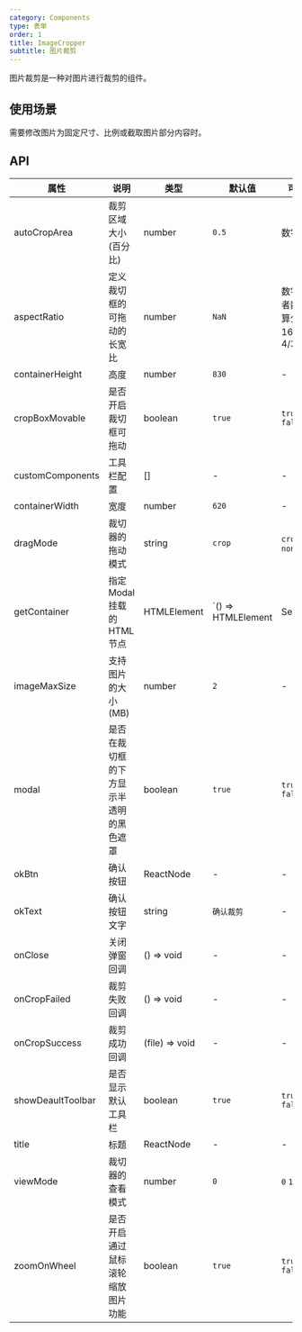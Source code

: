 ```yaml
---
category: Components
type: 表单
order: 1
title: ImageCropper
subtitle: 图片裁剪
---
```


图片裁剪是一种对图片进行裁剪的组件。

## **使用场景**

需要修改图片为固定尺寸、比例或截取图片部分内容时。

## API

| 属性 | 说明 | 类型 | 默认值 | 可选值 | 版本 |
| --- | --- | --- | --- | --- | --- |
| autoCropArea | 裁剪区域大小(百分比) | number | `0.5` | 数字 | 1.0.0 |
| aspectRatio | 定义裁切框的可拖动的长宽比 | number | `NaN` | 数字，或者数学计算公式如 16/9、4/3 | 1.0.0 |
| containerHeight | 高度 | number | `830` | - | 1.0.0 |
| cropBoxMovable | 是否开启裁切框可拖动 | boolean | `true` | `true` `false` | 1.0.0 |
| customComponents | 工具栏配置 | [] | - | - | 1.0.0 |
| containerWidth | 宽度 | number | `620` | - | 1.0.0 |
| dragMode | 裁切器的拖动模式 | string | `crop` | `crop` `move` `none` | 1.0.0 |
| getContainer | 指定 Modal 挂载的 HTML 节点 | HTMLElement | `() => HTMLElement | Selectors | null | document.body` | - | 1.0.0 |
| imageMaxSize | 支持图片的大小(MB) | number | `2` | - | 1.0.0 |
| modal | 是否在裁切框的下方显示半透明的黑色遮罩 | boolean | `true` | `true` `false` | 1.0.0 |
| okBtn | 确认按钮 | ReactNode | - | - | 1.0.0 |
| okText | 确认按钮文字 | string | `确认裁剪` | - | 1.0.0 |
| onClose | 关闭弹窗回调 | () => void | - | - | 1.0.0 |
| onCropFailed | 裁剪失败回调 | () => void | - | - | 1.0.0 |
| onCropSuccess | 裁剪成功回调 | (file) => void | - | - | 1.0.0 |
| showDeaultToolbar | 是否显示默认工具栏 | boolean | `true` | `true` `false` | 1.0.0 |
| title | 标题 | ReactNode | - | - | 1.0.0 |
| viewMode | 裁切器的查看模式 | number | `0` | `0` `1` `2` `3` | 1.0.0 |
| zoomOnWheel | 是否开启通过鼠标滚轮缩放图片功能 | boolean | `true` | `true` `false` | 1.0.0 |
